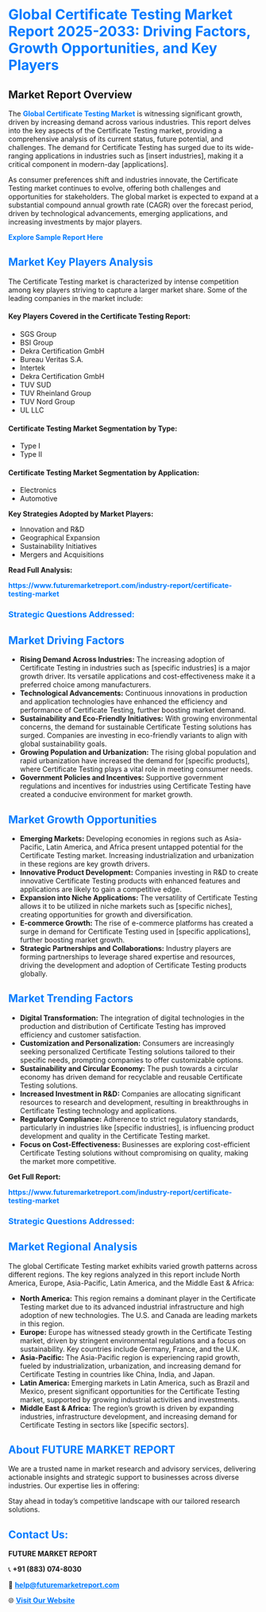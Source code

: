 <h1 style="color: #007BFF;">Global Certificate Testing Market Report 2025-2033: Driving Factors, Growth Opportunities, and Key Players</h1>

<section id="overview">
<h2>Market Report Overview</h2>
<p>The <a href="https://www.futuremarketreport.com/industry-report/certificate-testing-market" style="color: #007BFF; text-decoration: none;"><strong>Global Certificate Testing Market</strong></a> is witnessing significant growth, driven by increasing demand across various industries. This report delves into the key aspects of the Certificate Testing market, providing a comprehensive analysis of its current status, future potential, and challenges. The demand for Certificate Testing has surged due to its wide-ranging applications in industries such as [insert industries], making it a critical component in modern-day [applications].</p>
<p>As consumer preferences shift and industries innovate, the Certificate Testing market continues to evolve, offering both challenges and opportunities for stakeholders. The global market is expected to expand at a substantial compound annual growth rate (CAGR) over the forecast period, driven by technological advancements, emerging applications, and increasing investments by major players.</p>
</section>

<section id="overview">
<p><a href="https://www.futuremarketreport.com/request-sample/reportId=106940" style="color: #007BFF; text-decoration: none;"><strong>Explore Sample Report Here</strong></a></p>
</section>

<section id="key-players">
<h2 style="color: #007BFF;">Market Key Players Analysis</h2>
<p>The Certificate Testing market is characterized by intense competition among key players striving to capture a larger market share. Some of the leading companies in the market include:</p>
<h4>Key Players Covered in the Certificate Testing Report:</h4>
<ul><li>SGS Group</li><li>BSI Group</li><li>Dekra Certification GmbH</li><li>Bureau Veritas S.A.</li><li>Intertek</li><li>Dekra Certification GmbH</li><li>TUV SUD</li><li>TUV Rheinland Group</li><li>TUV Nord Group</li><li>UL LLC</li></ul>
<h4>Certificate Testing Market Segmentation by Type:</h4>
<ul><li>Type I</li><li>Type II</li></ul>

<h4>Certificate Testing Market Segmentation by Application:</h4>
<ul><li>Electronics</li><li>Automotive</li></ul>
<p><strong>Key Strategies Adopted by Market Players:</strong></p>
<ul>
<li>Innovation and R&D</li>
<li>Geographical Expansion</li>
<li>Sustainability Initiatives</li>
<li>Mergers and Acquisitions</li>
</ul>
</section>

<section>
<p><strong>Read Full Analysis: </strong></p><a href="https://www.futuremarketreport.com/industry-report/certificate-testing-market" style="color: #007BFF; text-decoration: none;"><strong>https://www.futuremarketreport.com/industry-report/certificate-testing-market</strong></a>
<h3 style="color: #007BFF;">Strategic Questions Addressed:</h3>
</section>

<section id="driving-factors">
<h2 style="color: #007BFF;">Market Driving Factors</h2>
<ul>
<li><strong>Rising Demand Across Industries:</strong> The increasing adoption of Certificate Testing in industries such as [specific industries] is a major growth driver. Its versatile applications and cost-effectiveness make it a preferred choice among manufacturers.</li>
<li><strong>Technological Advancements:</strong> Continuous innovations in production and application technologies have enhanced the efficiency and performance of Certificate Testing, further boosting market demand.</li>
<li><strong>Sustainability and Eco-Friendly Initiatives:</strong> With growing environmental concerns, the demand for sustainable Certificate Testing solutions has surged. Companies are investing in eco-friendly variants to align with global sustainability goals.</li>
<li><strong>Growing Population and Urbanization:</strong> The rising global population and rapid urbanization have increased the demand for [specific products], where Certificate Testing plays a vital role in meeting consumer needs.</li>
<li><strong>Government Policies and Incentives:</strong> Supportive government regulations and incentives for industries using Certificate Testing have created a conducive environment for market growth.</li>
</ul>
</section>

<section id="growth-opportunities">
<h2 style="color: #007BFF;">Market Growth Opportunities</h2>
<ul>
<li><strong>Emerging Markets:</strong> Developing economies in regions such as Asia-Pacific, Latin America, and Africa present untapped potential for the Certificate Testing market. Increasing industrialization and urbanization in these regions are key growth drivers.</li>
<li><strong>Innovative Product Development:</strong> Companies investing in R&D to create innovative Certificate Testing products with enhanced features and applications are likely to gain a competitive edge.</li>
<li><strong>Expansion into Niche Applications:</strong> The versatility of Certificate Testing allows it to be utilized in niche markets such as [specific niches], creating opportunities for growth and diversification.</li>
<li><strong>E-commerce Growth:</strong> The rise of e-commerce platforms has created a surge in demand for Certificate Testing used in [specific applications], further boosting market growth.</li>
<li><strong>Strategic Partnerships and Collaborations:</strong> Industry players are forming partnerships to leverage shared expertise and resources, driving the development and adoption of Certificate Testing products globally.</li>
</ul>
</section>

<section id="trending-factors">
<h2 style="color: #007BFF;">Market Trending Factors</h2>
<ul>
<li><strong>Digital Transformation:</strong> The integration of digital technologies in the production and distribution of Certificate Testing has improved efficiency and customer satisfaction.</li>
<li><strong>Customization and Personalization:</strong> Consumers are increasingly seeking personalized Certificate Testing solutions tailored to their specific needs, prompting companies to offer customizable options.</li>
<li><strong>Sustainability and Circular Economy:</strong> The push towards a circular economy has driven demand for recyclable and reusable Certificate Testing solutions.</li>
<li><strong>Increased Investment in R&D:</strong> Companies are allocating significant resources to research and development, resulting in breakthroughs in Certificate Testing technology and applications.</li>
<li><strong>Regulatory Compliance:</strong> Adherence to strict regulatory standards, particularly in industries like [specific industries], is influencing product development and quality in the Certificate Testing market.</li>
<li><strong>Focus on Cost-Effectiveness:</strong> Businesses are exploring cost-efficient Certificate Testing solutions without compromising on quality, making the market more competitive.</li>
</ul>
</section>

<section>
<p><strong>Get Full Report: </strong></p><a href="https://www.futuremarketreport.com/industry-report/certificate-testing-market" style="color: #007BFF; text-decoration: none;"><strong>https://www.futuremarketreport.com/industry-report/certificate-testing-market</strong></a>
<h3 style="color: #007BFF;">Strategic Questions Addressed:</h3>
</section>


<section id="regional-analysis">
<h2 style="color: #007BFF;">Market Regional Analysis</h2>
<p>The global Certificate Testing market exhibits varied growth patterns across different regions. The key regions analyzed in this report include North America, Europe, Asia-Pacific, Latin America, and the Middle East & Africa:</p>
<ul>
<li><strong>North America:</strong> This region remains a dominant player in the Certificate Testing market due to its advanced industrial infrastructure and high adoption of new technologies. The U.S. and Canada are leading markets in this region.</li>
<li><strong>Europe:</strong> Europe has witnessed steady growth in the Certificate Testing market, driven by stringent environmental regulations and a focus on sustainability. Key countries include Germany, France, and the U.K.</li>
<li><strong>Asia-Pacific:</strong> The Asia-Pacific region is experiencing rapid growth, fueled by industrialization, urbanization, and increasing demand for Certificate Testing in countries like China, India, and Japan.</li>
<li><strong>Latin America:</strong> Emerging markets in Latin America, such as Brazil and Mexico, present significant opportunities for the Certificate Testing market, supported by growing industrial activities and investments.</li>
<li><strong>Middle East & Africa:</strong> The region’s growth is driven by expanding industries, infrastructure development, and increasing demand for Certificate Testing in sectors like [specific sectors].</li>
</ul>
</section>

<footer>
<h2 style="color: #007BFF;">About FUTURE MARKET REPORT</h2>
<p>We are a trusted name in market research and advisory services, delivering actionable insights and strategic support to businesses across diverse industries. Our expertise lies in offering:</p>

<p>Stay ahead in today’s competitive landscape with our tailored research solutions.</p>

<h2 style="color: #007BFF;">Contact Us:</h2>
<p><strong>FUTURE MARKET REPORT</strong></p>
<p>📞 <strong>+91 (883) 074-8030</strong></p>
<p>📧 <strong><a href="mailto:help@futuremarketreport.com" style="color: #007BFF;">help@futuremarketreport.com</a></strong></p>
<p>🌐 <strong><a href="https://www.futuremarketreport.com/" style="color: #007BFF;">Visit Our Website</a></strong></p>
</footer>